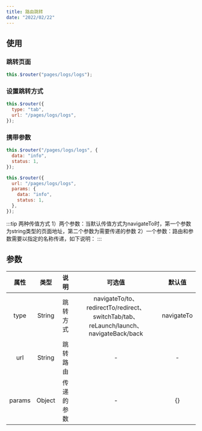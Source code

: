```yaml
---
title: 路由跳转
date: "2022/02/22"
---
```


## 使用

### 跳转页面

```js
this.$router("pages/logs/logs");
```

### 设置跳转方式

```js
this.$router({
  type: "tab",
  url: "/pages/logs/logs",
});
```

### 携带参数

```js
this.$router("/pages/logs/logs", {
  data: "info",
  status: 1,
});
```

```js
this.$router({
  url: "/pages/logs/logs",
  params: {
    data: "info",
    status: 1,
  },
});
```

:::tip
两种传值方式 1）两个参数：当默认传值方式为navigateTo时，第一个参数为string类型的页面地址，第二个参数为需要传递的参数 2）一个参数：路由和参数需要以指定的名称传递，如下说明：
:::

## 参数

|       属性        |  类型   |                  说明                   |                                          可选值                                          |   默认值   |
| :---------------: | :-----: | :-------------------------------------: | :--------------------------------------------------------------------------------------: | :--------: |
|       type        | String  |                跳转方式                 |  navigateTo/to、redirectTo/redirect、switchTab/tab、reLaunch/launch、navigateBack/back   | navigateTo |
|        url        | String  |                跳转路由                 |                                            -                                             |     -      |
|      params       | Object  |               传递的参数                |                                            -                                             |     {}     |
